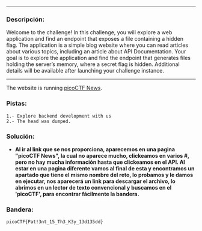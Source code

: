***
### Descripción:
Welcome to the challenge! In this challenge, you will explore a web application and find an endpoint that exposes a file containing a hidden flag. The application is a simple blog website where you can read articles about various topics, including an article about API Documentation. Your goal is to explore the application and find the endpoint that generates files holding the server’s memory, where a secret flag is hidden.
Additional details will be available after launching your challenge instance.
***
The website is running [picoCTF News](http://verbal-sleep.picoctf.net:55124/).
### Pistas: 
```
1.- Explore backend development with us
2.- The head was dumped.
```

### Solución:
- **Al ir al link que se nos proporciona, aparecemos en una pagina "picoCTF News", la cual no aparece mucho, clickeamos en varios #, pero no hay mucha información hasta que clickeamos en el API. Al estar en una pagina diferente vamos al final de esta y encontramos un apartado que tiene el mismo nombre del reto, lo probamos y le damos en ejecutar, nos aparecerá un link para descargar el archivo, lo abrimos en un lector de texto convencional y buscamos en el 'picoCTF', para encontrar fácilmente la bandera.**

### Bandera:
```
picoCTF{Pat!3nt_15_Th3_K3y_13d135dd}
```
